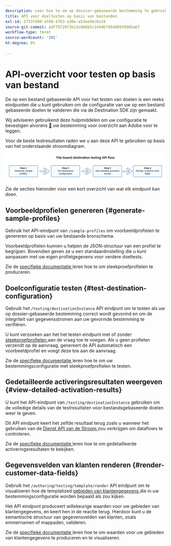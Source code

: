 ```yaml
---
description: Leer hoe te om op dossier-gebaseerde bestemming te gebruiken testend API om de configuratie van uw op dossier-gebaseerde bestemmingen te bevestigen die door de Destination SDK worden gebouwd.
title: API voor doeltesten op basis van bestanden
exl-id: 2733fd00-af08-4763-a30e-a53ee56c0a19
source-git-commit: adf75720f3e13c066b5c244d6749dd0939865a6f
workflow-type: tm+mt
source-wordcount: '381'
ht-degree: 0%

---
```



# API-overzicht voor testen op basis van bestand

De op een bestand gebaseerde API voor het testen van doelen is een reeks eindpunten die u kunt gebruiken om de configuratie van uw op een bestand gebaseerde doelen te valideren die via de Destination SDK zijn gemaakt.

Wij adviseren gebruikend deze hulpmiddelen om uw configuratie te bevestigen alvorens [&#128279;](../../guides/submit-destination.md) uw bestemming voor overzicht aan Adobe voor te leggen.

Voor de beste testresultaten raden we u aan deze API te gebruiken op basis van het onderstaande stroomdiagram.

![ Diagram die de geadviseerde stroom van het bestemmingstesten tonen ](../../assets/testing-api/batch-destinations/file-based-testing-flow.png)

Zie de secties hieronder voor een kort overzicht van wat elk eindpunt kan doen.

## Voorbeeldprofielen genereren {#generate-sample-profiles}

Gebruik het API-eindpunt van `/sample-profiles` om voorbeeldprofielen te genereren op basis van uw bestaande bronschema.

Voorbeeldprofielen kunnen u helpen de JSON-structuur van een profiel te begrijpen. Bovendien geven ze u een standaardinstelling die u kunt aanpassen met uw eigen profielgegevens voor verdere doeltests.

Zie de [ specifieke documentatie ](file-based-sample-profile-generation-api.md) leren hoe te om steekproefprofielen te produceren.

## Doelconfiguratie testen {#test-destination-configuration}

Gebruik het `/testing/destinationInstance` API eindpunt om te testen als uw op dossier-gebaseerde bestemming correct wordt gevormd en om de integriteit van gegevensstromen aan uw gevormde bestemming te verifiëren.

U kunt verzoeken aan het het testen eindpunt met of zonder [ steekproefprofielen ](file-based-sample-profile-generation-api.md) aan de vraag toe te voegen. Als u geen profielen verzendt op de aanvraag, genereert de API automatisch een voorbeeldprofiel en voegt deze toe aan de aanvraag.

Zie de [ specifieke documentatie ](file-based-destination-testing-api.md) leren hoe te om uw bestemmingsconfiguratie met steekproefprofielen te testen.

## Gedetailleerde activeringsresultaten weergeven {#view-detailed-activation-results}

U kunt het API-eindpunt van `/testing/destinationInstance` gebruiken om de volledige details van de testresultaten voor bestandsgebaseerde doelen weer te geven.

Dit API eindpunt keert het zelfde resultaat terug zoals u wanneer het gebruiken van de [ Dienst API van de Stroom ](../../../api/update-destination-dataflows.md) zou verkrijgen om dataflows te controleren.

Zie de [ specifieke documentatie ](file-based-destination-results-api.md) leren hoe te om gedetailleerde activeringsresultaten te bekijken.

## Gegevensvelden van klanten renderen {#render-customer-data-fields}

Gebruik het `/authoring/testing/template/render` API eindpunt om te visualiseren hoe de templatized [ gebieden van klantengegevens ](../../functionality/destination-configuration/customer-data-fields.md) die in uw bestemmingsconfiguratie worden bepaald als zou kijken.

Het API eindpunt produceert willekeurige waarden voor uw gebieden van klantengegevens, en keert hen in de reactie terug. Hierdoor kunt u de semantische structuur van gegevensvelden van klanten, zoals emmernamen of mappaden, valideren.

Zie de [ specifieke documentatie ](file-based-render-template-api.md) leren hoe te om waarden voor uw gebieden van klantengegevens te produceren en te visualiseren.
